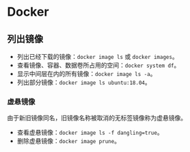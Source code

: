# Docker

## 列出镜像

- 列出已经下载的镜像：`docker image ls` 或 `docker images`。
- 查看镜像、容器、数据卷所占用的空间：`docker system df`。
- 显示中间层在内的所有镜像：`docker image ls -a`。
- 列出部分镜像：`docker image ls ubuntu:18.04`。

### 虚悬镜像

由于新旧镜像同名，旧镜像名称被取消的无标签镜像称为虚悬镜像。

- 查看虚悬镜像：`docker image ls -f dangling=true`。
- 删除虚悬镜像：`docker image prune`。
